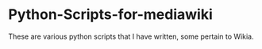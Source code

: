 # Python-Scripts-for-mediawiki
These are various python scripts that I have written, some pertain to Wikia.
